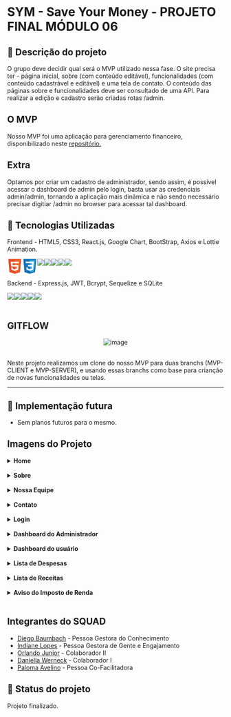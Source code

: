 # SYM - Save Your Money - PROJETO FINAL MÓDULO 06

## :memo: Descrição do projeto

O grupo deve decidir qual será o MVP utilizado nessa fase. O site precisa ter - página inicial, sobre (com conteúdo editável), funcionalidades (com conteúdo cadastrável e editável) e uma tela de contato. O conteúdo das páginas sobre e funcionalidades deve ser consultado de uma API. Para realizar a edição e cadastro
serão criadas rotas /admin.

## O MVP
Nosso MVP foi uma aplicação para gerenciamento financeiro, disponibilizado neste <a href="https://github.com/DevPhde/PROJETO-FINAL.MVP">repositório.</a>

## Extra
Optamos por criar um cadastro de administrador, sendo assim, é possível acessar o dashboard de admin pelo login, basta usar as credenciais admin/admin, tornando a aplicação mais dinâmica e não sendo necessário precisar digitiar /admin no browser para acessar tal dashboard.

## :wrench: Tecnologias Utilizadas
Frontend - HTML5, CSS3, React.js, Google Chart, BootStrap, Axios e Lottie Animation.

<img align="left" height="35em" src="https://raw.githubusercontent.com/devicons/devicon/master/icons/html5/html5-original.svg">
<img align="left" height="35em" src="https://raw.githubusercontent.com/devicons/devicon/master/icons/css3/css3-original.svg">
<img align="left" height="35em" src="https://cdn.jsdelivr.net/gh/devicons/devicon/icons/react/react-original.svg">
<img align="left" height="35em" src="https://alternative.me/media/256/google-charts-icon-u44p2n7zbzf5eati-c.png">
<img align="left" height="35em" src="https://cdn.jsdelivr.net/gh/devicons/devicon/icons/bootstrap/bootstrap-original.svg" />
<img align="left" height="35em" src="https://encrypted-tbn0.gstatic.com/images?q=tbn:ANd9GcQmUXeuINZTlCpGz18dek0l4m5kzBka7p6f3rFShyrd32t8rbCuIyxl6XIFQ_RkShyZewQ&usqp=CAU">
<img align="left" height="35em" src="https://static8.lottiefiles.com/images/logo/icon.svg" />

</br>

</br>Backend - Express.js, JWT, Bcrypt, Sequelize e SQLite

<img align="left" height="50em" src="https://www.edureka.co/blog/wp-content/uploads/2019/07/express-logo.png" />
<img align="left" height="50em" src="https://user-images.githubusercontent.com/5418178/177059352-fe91dcd5-e17b-4103-88ae-70d6d396cf85.png" />
<img align="left" height="50em" src="https://www.outsystems.com/Forge_CW/_image.aspx/Q8LvY--6WakOw9afDCuuGU30LWO2YUXQtIYwJY_Ac_c=/bcryptnet-2023-01-04%2000-00-00-2022-11-02%2015-51-22" />
<img align="left" height="50em" src="https://symbols.getvecta.com/stencil_261/45_sequelize.7e233926cd.jpg" />
<img align="left" height="50em" src="https://upload.wikimedia.org/wikipedia/commons/thumb/9/97/Sqlite-square-icon.svg/1200px-Sqlite-square-icon.svg.png" />
<br>
<br>

## GITFLOW

<div align="center">

![image](https://user-images.githubusercontent.com/113299561/229382293-82405127-11a5-4bdc-9225-964b25394d5e.png)


</div>

<br>
Neste projeto realizamos um clone do nosso MVP para duas branchs (MVP-CLIENT e MVP-SERVER), e usando essas branchs como base para crianção de novas funcionalidades ou telas.
<hr>


## :rocket: Implementação futura
* Sem planos futuros para o mesmo.

## Imagens do Projeto

<details><summary><strong>Home</strong></summary>

![image](https://user-images.githubusercontent.com/113299561/229382003-e4ec7aee-fcd6-42af-bd53-851a3a7af8fb.png)

</details>&nbsp;

<details><summary><strong>Sobre</strong></summary>

![image](https://user-images.githubusercontent.com/113299561/229381971-5c75a7c4-494d-4db8-b22b-ec65041dc8c3.png)

</details>&nbsp;

<details><summary><strong>Nossa Equipe</strong></summary>

![image](https://user-images.githubusercontent.com/113299561/229382409-95247694-c283-4e86-8d53-021014442587.png)

</details>&nbsp;

<details><summary><strong>Contato</strong></summary>

![image](https://user-images.githubusercontent.com/113299561/229382427-5cf878bd-1ae5-4d72-86f9-2643ab9008d6.png)

</details>&nbsp;

<details><summary><strong>Login</strong></summary>

![image](https://user-images.githubusercontent.com/113299561/229382561-5d49397d-bf69-4f36-bd76-402b86b39357.png)

</details>&nbsp;

<details><summary><strong>Dashboard do Administrador</strong></summary>

![image](https://user-images.githubusercontent.com/113299561/229382539-7f1d9611-4916-4249-9498-6155f36f4d4d.png)

</details>&nbsp;

<details><summary><strong>Dashboard do usuário</strong></summary>

![dashboard](https://user-images.githubusercontent.com/113299561/229323567-60f8233e-9b1e-4201-8324-24890577c26c.png)

</details>&nbsp;

<details><summary><strong>Lista de Despesas</strong></summary>

![dashboard-list-despesas](https://user-images.githubusercontent.com/113299561/229323591-a51ef0fb-44b2-4760-963a-41f95df7d726.png)

</details>&nbsp;

<details><summary><strong>Lista de Receitas</strong></summary>

![dashboard-list-despesas](https://user-images.githubusercontent.com/113299561/229323591-a51ef0fb-44b2-4760-963a-41f95df7d726.png)

</details>&nbsp;

<details><summary><strong>Aviso do Imposto de Renda</strong></summary>

![impostoreenda](https://user-images.githubusercontent.com/113299561/229323602-81dd7c88-cf05-4bc6-aa06-d10323d4b35c.png)


</details>&nbsp;

## Integrantes do SQUAD
- <a href="https://github.com/DevPhde">Diego Baumbach</a> - Pessoa Gestora do Conhecimento
- <a href="https://github.com/Indyllopes">Indiane Lopes</a> - Pessoa Gestora de Gente e Engajamento
- <a href="https://github.com/Orl-andoJr">Orlando Junior</a> - Colaborador II
- <a href="https://github.com/Daniellasqw">Daniella Werneck</a> - Colaborador I
- <a href="https://github.com/ipami">Paloma Avelino</a> - Pessoa Co-Facilitadora



## :dart: Status do projeto
Projeto finalizado.
